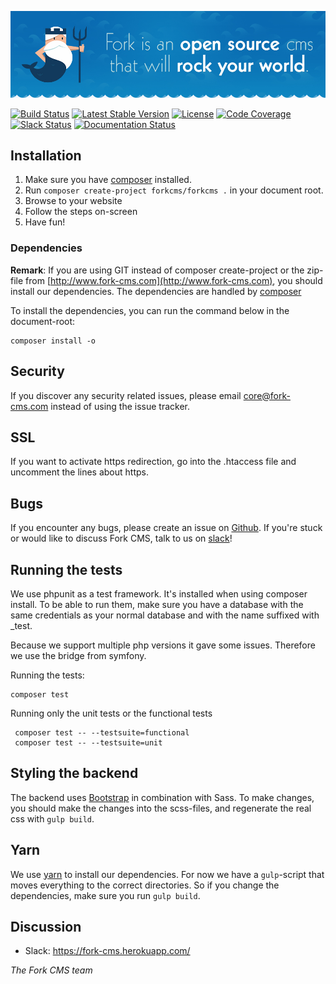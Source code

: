![Fork CMS](docs/img/header.jpg)

[![Build Status](https://travis-ci.org/forkcms/forkcms.svg?branch=testsuite)](https://travis-ci.org/forkcms/forkcms)
[![Latest Stable Version](https://poser.pugx.org/forkcms/forkcms/v/stable.svg)](https://packagist.org/packages/forkcms/forkcms)
[![License](https://poser.pugx.org/forkcms/forkcms/license.svg)](https://packagist.org/packages/forkcms/forkcms)
[![Code Coverage](https://scrutinizer-ci.com/g/forkcms/forkcms/badges/coverage.png?b=master)](https://scrutinizer-ci.com/g/forkcms/forkcms/?branch=master)
[![Slack Status](https://fork-cms.herokuapp.com/badge.svg)](https://fork-cms.herokuapp.com/)
[![Documentation Status](https://img.shields.io/badge/docs-latest-brightgreen.svg)](http://docs.fork-cms.com/)

## Installation

1. Make sure you have [composer](https://getcomposer.org/) installed.
2. Run `composer create-project forkcms/forkcms .` in your document root.
3. Browse to your website
4. Follow the steps on-screen
5. Have fun!

### Dependencies

**Remark**: If you are using GIT instead of composer create-project or the zip-file from [http://www.fork-cms.com](http://www.fork-cms.com), you
should install our dependencies. The dependencies are handled by [composer](http://getcomposer.org/)

To install the dependencies, you can run the command below in the document-root:

	composer install -o

## Security

If you discover any security related issues, please email core@fork-cms.com instead of using the issue tracker.


## SSL

If you want to activate https redirection, go into the .htaccess file and uncomment the lines about https.

## Bugs

If you encounter any bugs, please create an issue on [Github](https://github.com/forkcms/forkcms/issues).
If you're stuck or would like to discuss Fork CMS, talk to us on [slack](https://fork-cms.herokuapp.com/)!

## Running the tests

We use phpunit as a test framework. It's installed when using composer install.
To be able to run them, make sure you have a database with the same credentials as
your normal database and with the name suffixed with _test.

Because we support multiple php versions it gave some issues. Therefore we use the bridge from symfony.

Running the tests:

    composer test

Running only the unit tests or the functional tests

     composer test -- --testsuite=functional
     composer test -- --testsuite=unit

## Styling the backend

The backend uses [Bootstrap](http://www.getbootstrap.com) in combination with Sass. To make changes, you should make
the changes into the scss-files, and regenerate the real css with `gulp build`.

## Yarn

We use [yarn](https://yarnpkg.com/) to install our dependencies. For now we have a `gulp`-script that moves everything to
the correct directories. So if you change the dependencies, make sure you run `gulp build`.

## Discussion

- Slack: <https://fork-cms.herokuapp.com/>

_The Fork CMS team_
